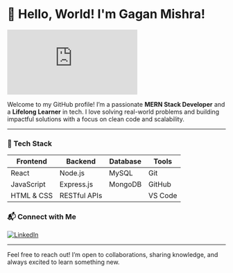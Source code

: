 # 👋 Hello, World! I'm Gagan Mishra!

![Profile Views](https://raw.githubusercontent.com/gagan-mishra/gagan-mishra/main/profile-views.txt)

Welcome to my GitHub profile! I’m a passionate **MERN Stack Developer** and a **Lifelong Learner** in tech. I love solving real-world problems and building impactful solutions with a focus on clean code and scalability.

---

### 🚀 Tech Stack
| Frontend      | Backend        | Database       | Tools          |
|---------------|----------------|----------------|----------------|
| React         | Node.js        | MySQL          | Git            |
| JavaScript    | Express.js     | MongoDB        | GitHub         |
| HTML & CSS    | RESTful APIs   |                | VS Code        |


<!--
---

### 🌟 Featured Projects
- **[Project Alpha](https://github.com/your-username/project-alpha)**  
  A web app that [brief description of the project’s purpose]. **Tech**: React, Node.js, MongoDB
  
- **[Project Beta](https://github.com/your-username/project-beta)**  
  [Short description] - an innovative tool for [target audience/usage]. **Tech**: Express.js, MySQL

Explore all of my projects [here](https://github.com/your-username?tab=repositories) 🚀
-->

<!--
---

### 📈 GitHub Stats
![Your GitHub Stats](https://github-readme-stats.vercel.app/api?username=gagan-mishra&show_icons=true&theme=radical)

---
-->
### 📬 Connect with Me
[![LinkedIn](https://img.shields.io/badge/-LinkedIn-blue?style=flat&logo=Linkedin&logoColor=white)](https://www.linkedin.com/in/gagan-mishra-python-dev/)

---

Feel free to reach out! I’m open to collaborations, sharing knowledge, and always excited to learn something new.
